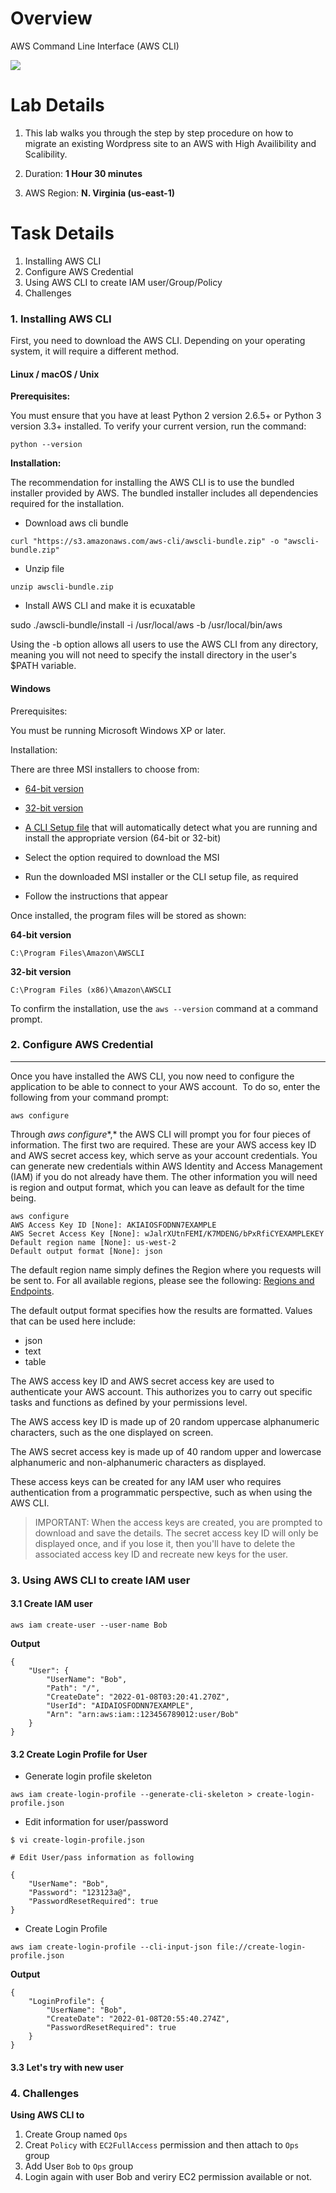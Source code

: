 # Overview

AWS Command Line Interface (AWS CLI)

![](https://github.com/hoabka/saa-c02-labs/blob/master/iam/images/aws-cli/overview.png)

# Lab Details
 
1. This lab walks you through the step by step procedure on how to migrate an existing Wordpress site to an AWS with High Availibility and Scalibility.

2. Duration: **1 Hour 30 minutes**

3. AWS Region: **N. Virginia (us-east-1)**

# Task Details
1. Installing AWS CLI
2. Configure AWS Credential
3. Using AWS CLI to create IAM user/Group/Policy
4. Challenges

### 1. Installing AWS CLI

First, you need to download the AWS CLI. Depending on your operating system, it will require a different method.

#### Linux / macOS / Unix

**Prerequisites:**

You must ensure that you have at least Python 2 version 2.6.5+ or Python 3 version 3.3+ installed. To verify your current version, run the command:

`python --version`

**Installation:**

The recommendation for installing the AWS CLI is to use the bundled installer provided by AWS. The bundled installer includes all dependencies required for the installation.

- Download aws cli bundle

`curl "https://s3.amazonaws.com/aws-cli/awscli-bundle.zip" -o "awscli-bundle.zip"`

- Unzip file 

`unzip awscli-bundle.zip`

- Install AWS CLI and make it is ecuxatable 

sudo ./awscli-bundle/install -i /usr/local/aws -b /usr/local/bin/aws

Using the -b option allows all users to use the AWS CLI from any directory, meaning you will not need to specify the install directory in the user's $PATH variable. 

#### Windows

Prerequisites:

You must be running Microsoft Windows XP or later.

Installation:

There are three MSI installers to choose from:

- [64-bit version](https://s3.amazonaws.com/aws-cli/AWSCLI64PY3.msi)
- [32-bit version](https://s3.amazonaws.com/aws-cli/AWSCLI32PY3.msi)
- [A CLI Setup file](https://s3.amazonaws.com/aws-cli/AWSCLISetup.exe) that will automatically detect what you are running and install the appropriate version (64-bit or 32-bit)

- Select the option required to download the MSI

- Run the downloaded MSI installer or the CLI setup file, as required

- Follow the instructions that appear

Once installed, the program files will be stored as shown:

**64-bit version**

`C:\Program Files\Amazon\AWSCLI `

**32-bit version**

`C:\Program Files (x86)\Amazon\AWSCLI`

To confirm the installation, use the `aws --version` command at a command prompt. 

### 2. Configure AWS Credential
-----------------------------------

Once you have installed the AWS CLI, you now need to configure the application to be able to connect to your AWS account.  To do so, enter the following from your command prompt:

`aws configure`

Through *aws configure**,* the AWS CLI will prompt you for four pieces of information. The first two are required. These are your AWS access key ID and AWS secret access key, which serve as your account credentials. You can generate new credentials within AWS Identity and Access Management (IAM) if you do not already have them. The other information you will need is region and output format, which you can leave as default for the time being.

```console
aws configure
AWS Access Key ID [None]: AKIAIOSFODNN7EXAMPLE
AWS Secret Access Key [None]: wJalrXUtnFEMI/K7MDENG/bPxRfiCYEXAMPLEKEY
Default region name [None]: us-west-2
Default output format [None]: json
```

The default region name simply defines the Region where you requests will be sent to. For all available regions, please see the following: [Regions and Endpoints](https://docs.aws.amazon.com/general/latest/gr/rande.html). 

The default output format specifies how the results are formatted. Values that can be used here include: 

-   json 
-   text
-   table

The AWS access key ID and AWS secret access key are used to authenticate your AWS account. This authorizes you to carry out specific tasks and functions as defined by your permissions level.  

The AWS access key ID is made up of 20 random uppercase alphanumeric characters, such as the one displayed on screen.

The AWS secret access key is made up of 40 random upper and lowercase alphanumeric and non-alphanumeric characters as displayed.

These access keys can be created for any IAM user who requires authentication from a programmatic perspective, such as when using the AWS CLI.


> IMPORTANT: When the access keys are created, you are prompted to download and save the details. The secret access key ID will only be displayed once, and if you lose it, then you'll have to delete the associated access key ID and recreate new keys for the user.

### 3. Using AWS CLI to create IAM user

#### 3.1 Create IAM user

`aws iam create-user --user-name Bob`

**Output**
```console
{
    "User": {
        "UserName": "Bob",
        "Path": "/",
        "CreateDate": "2022-01-08T03:20:41.270Z",
        "UserId": "AIDAIOSFODNN7EXAMPLE",
        "Arn": "arn:aws:iam::123456789012:user/Bob"
    }
}
```

#### 3.2 Create Login Profile for User

- Generate  login profile skeleton

`aws iam create-login-profile --generate-cli-skeleton > create-login-profile.json`

- Edit information for user/password

```console
$ vi create-login-profile.json

# Edit User/pass information as following

{
    "UserName": "Bob",
    "Password": "123123a@",
    "PasswordResetRequired": true
}
```

- Create Login Profile

`aws iam create-login-profile --cli-input-json file://create-login-profile.json`

**Output**
```console
{
    "LoginProfile": {
        "UserName": "Bob",
        "CreateDate": "2022-01-08T20:55:40.274Z",
        "PasswordResetRequired": true
    }
}
```

#### 3.3 Let's try with new user

### 4. Challenges
**Using AWS CLI to**
1. Create Group named `Ops`
2. Creat `Policy` with `EC2FullAccess` permission and then attach to `Ops` group
3. Add User `Bob` to `Ops` group
4. Login again with user Bob and veriry EC2 permission available or not.